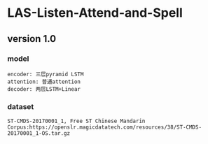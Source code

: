 # LAS-Listen-Attend-and-Spell
## version 1.0
### model
    encoder: 三层pyramid LSTM
    attention: 普通attention
    decoder: 两层LSTM+Linear
    
### dataset
    ST-CMDS-20170001_1, Free ST Chinese Mandarin Corpus:https://openslr.magicdatatech.com/resources/38/ST-CMDS-20170001_1-OS.tar.gz

